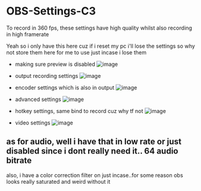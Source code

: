 # OBS-Settings-C3
To record in 360 fps, these settings have high quality whilst also recording in high framerate


Yeah so i only have this here cuz if i reset my pc i'll lose the settings so why not store them here for me to use just incase i lose them

- making sure preview is disabled
 ![image](https://github.com/user-attachments/assets/fd6b6423-bf4c-4a30-92df-8323e92ee33e)


- output recording settings
![image](https://github.com/user-attachments/assets/02fc851a-039b-46dd-9f13-6e897326ce86)


- encoder settings which is also in output 
![image](https://github.com/user-attachments/assets/c68fbd1d-4cc2-48da-b3e8-84c2c4def0ae)


- advanced settings
![image](https://github.com/user-attachments/assets/c209b912-dec9-4df5-8b69-a3a5433c76f4)


- hotkey settings, same bind to record cuz why tf not
![image](https://github.com/user-attachments/assets/0c2ff575-284a-415b-be6e-ece2bcfe5a65)


- video settings 
![image](https://github.com/user-attachments/assets/cbf5c25a-fca8-4ee5-b3d5-09bcc926f2e6)

as for audio, well i have that in low rate or just disabled since i dont really need it.. 
64 audio bitrate
-

also, i have a color correction filter on just incase..for some reason obs looks really saturated and weird without it
